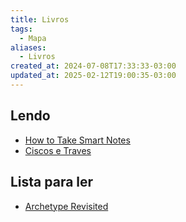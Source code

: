 ```yaml
---
title: Livros
tags:
  - Mapa
aliases:
  - Livros
created_at: 2024-07-08T17:33:33-03:00
updated_at: 2025-02-12T19:00:35-03:00
---
```


## Lendo
- [How to Take Smart Notes](../notas/2024/07/08/Entrada/How_to_Take_Smart_Notes.md)
- [Ciscos e Traves](../notas/2024/10/09/entrada/Ciscos%20e%20Traves.md)

## Lista para ler
- [Archetype Revisited](../notas/2024/07/18/entrada/Archetype_Revisited_An_Updated_Natural_History_of_the_Self.md)